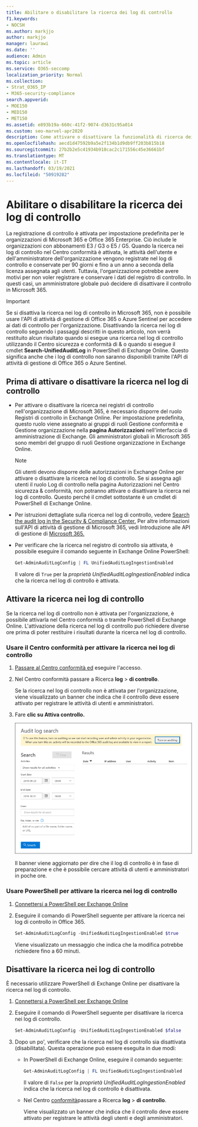 ```yaml
---
title: Abilitare o disabilitare la ricerca dei log di controllo
f1.keywords:
- NOCSH
ms.author: markjjo
author: markjjo
manager: laurawi
ms.date: ''
audience: Admin
ms.topic: article
ms.service: O365-seccomp
localization_priority: Normal
ms.collection:
- Strat_O365_IP
- M365-security-compliance
search.appverid:
- MOE150
- MED150
- MET150
ms.assetid: e893b19a-660c-41f2-9074-d3631c95a014
ms.custom: seo-marvel-apr2020
description: Come attivare o disattivare la funzionalità di ricerca dei log di controllo nel Centro sicurezza & conformità per abilitare o disabilitare la possibilità degli amministratori di eseguire ricerche nel log di controllo.
ms.openlocfilehash: aecd1d47592b9a5e2f134b1d9db9ff203b815b18
ms.sourcegitcommit: 27b2b2e5c41934b918cac2c171556c45e36661bf
ms.translationtype: MT
ms.contentlocale: it-IT
ms.lasthandoff: 03/19/2021
ms.locfileid: "50919282"
---
```

# <a name="turn-audit-log-search-on-or-off"></a>Abilitare o disabilitare la ricerca dei log di controllo

La registrazione di controllo è attivata per impostazione predefinita per le organizzazioni di Microsoft 365 e Office 365 Enterprise. Ciò include le organizzazioni con abbonamenti E3 / G3 o E5 / G5. Quando la ricerca nei log di controllo nel Centro conformità è attivata, le attività dell'utente e dell'amministratore dell'organizzazione vengono registrate nel log di controllo e conservate per 90 giorni e fino a un anno a seconda della licenza assegnata agli utenti. Tuttavia, l'organizzazione potrebbe avere motivi per non voler registrare e conservare i dati del registro di controllo. In questi casi, un amministratore globale può decidere di disattivare il controllo in Microsoft 365.

> [!IMPORTANT]
> Se si disattiva la ricerca nei log di controllo in Microsoft 365, non è possibile usare l'API di attività di gestione di Office 365 o Azure Sentinel per accedere ai dati di controllo per l'organizzazione. Disattivando la ricerca nei log di controllo seguendo i passaggi descritti in questo articolo, non verrà restituito alcun risultato quando si esegue una ricerca nel log di controllo utilizzando il Centro sicurezza e conformità di & o quando si esegue il cmdlet **Search-UnifiedAuditLog** in PowerShell di Exchange Online. Questo significa anche che i log di controllo non saranno disponibili tramite l'API di attività di gestione di Office 365 o Azure Sentinel.
  
## <a name="before-you-turn-audit-log-search-on-or-off"></a>Prima di attivare o disattivare la ricerca nel log di controllo

- Per attivare o disattivare la ricerca nei registri di controllo nell'organizzazione di Microsoft 365, è necessario disporre del ruolo Registri di controllo in Exchange Online. Per impostazione predefinita, questo ruolo viene assegnato ai gruppi di ruoli Gestione conformità e Gestione organizzazione nella **pagina Autorizzazioni** nell'interfaccia di amministrazione di Exchange. Gli amministratori globali in Microsoft 365 sono membri del gruppo di ruoli Gestione organizzazione in Exchange Online. 
    
    > [!NOTE]
    > Gli utenti devono disporre delle autorizzazioni in Exchange Online per attivare o disattivare la ricerca nel log di controllo. Se si assegna agli utenti  il ruolo Log di controllo nella pagina Autorizzazioni nel Centro sicurezza & conformità, non potranno attivare o disattivare la ricerca nei log di controllo. Questo perché il cmdlet sottostante è un cmdlet di PowerShell di Exchange Online. 
    
- Per istruzioni dettagliate sulla ricerca nel log di controllo, vedere [Search the audit log in the Security & Compliance Center.](search-the-audit-log-in-security-and-compliance.md) Per altre informazioni sull'API di attività di gestione di Microsoft 365, vedi Introduzione alle API di gestione di [Microsoft 365.](/office/office-365-management-api/get-started-with-office-365-management-apis)

- Per verificare che la ricerca nel registro di controllo sia attivata, è possibile eseguire il comando seguente in Exchange Online PowerShell:

    ```powershell
    Get-AdminAuditLogConfig | FL UnifiedAuditLogIngestionEnabled
    ```

    Il valore di  `True` per la  _proprietà UnifiedAuditLogIngestionEnabled_ indica che la ricerca nel log di controllo è attivata. 
    
## <a name="turn-on-audit-log-search"></a>Attivare la ricerca nei log di controllo

Se la ricerca nel log di controllo non è attivata per l'organizzazione, è possibile attivarla nel Centro conformità o tramite PowerShell di Exchange Online. L'attivazione della ricerca nel log di controllo può richiedere diverse ore prima di poter restituire i risultati durante la ricerca nel log di controllo.
  
### <a name="use-the-compliance-center-to-turn-on-audit-log-search"></a>Usare il Centro conformità per attivare la ricerca nei log di controllo

1. [Passare al Centro conformità ed](https://protection.office.com) eseguire l'accesso.

2. Nel Centro conformità passare a Ricerca **log**  >  **di controllo**.

   Se la ricerca nel log di controllo non è attivata per l'organizzazione, viene visualizzato un banner che indica che il controllo deve essere attivato per registrare le attività di utenti e amministratori.

3. Fare **clic su Attiva controllo.**

    ![Fare clic su Attiva controllo](../media/39a9d35f-88d0-4bbe-a962-0be2f838e2bf.png)
  
    Il banner viene aggiornato per dire che il log di controllo è in fase di preparazione e che è possibile cercare attività di utenti e amministratori in poche ore.

### <a name="use-powershell-to-turn-on-audit-log-search"></a>Usare PowerShell per attivare la ricerca nei log di controllo

1. [Connettersi a PowerShell per Exchange Online](/powershell/exchange/connect-to-exchange-online-powershell)

2. Eseguire il comando di PowerShell seguente per attivare la ricerca nei log di controllo in Office 365.

    ```powershell
    Set-AdminAuditLogConfig -UnifiedAuditLogIngestionEnabled $true
    ```

    Viene visualizzato un messaggio che indica che la modifica potrebbe richiedere fino a 60 minuti.
  
## <a name="turn-off-audit-log-search"></a>Disattivare la ricerca nei log di controllo

È necessario utilizzare PowerShell di Exchange Online per disattivare la ricerca nel log di controllo.
  
1. [Connettersi a PowerShell per Exchange Online](/powershell/exchange/connect-to-exchange-online-powershell)

2. Eseguire il comando di PowerShell seguente per disattivare la ricerca nei log di controllo.

    ```powershell
    Set-AdminAuditLogConfig -UnifiedAuditLogIngestionEnabled $false
    ```

3. Dopo un po', verificare che la ricerca nel log di controllo sia disattivata (disabilitata). Questa operazione può essere eseguita in due modi:

    - In PowerShell di Exchange Online, eseguire il comando seguente:

      ```powershell
      Get-AdminAuditLogConfig | FL UnifiedAuditLogIngestionEnabled
      ```

      Il valore di  `False` per la  _proprietà UnifiedAuditLogIngestionEnabled_ indica che la ricerca nel log di controllo è disattivata. 

    - Nel Centro [conformità](https://protection.office.com)passare a Ricerca **log** \> **di controllo**.

      Viene visualizzato un banner che indica che il controllo deve essere attivato per registrare le attività degli utenti e degli amministratori.